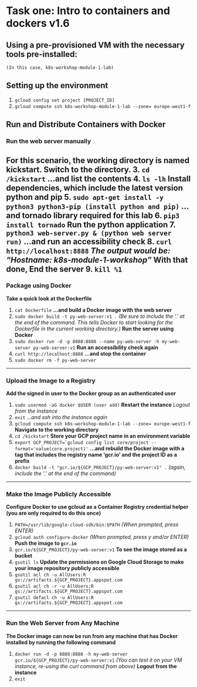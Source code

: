 # Task one: Intro to containers and dockers v1.6

## Using a pre-provisioned VM with the necessary tools pre-installed:
	(In this case, k8s-workshop-module-1-lab)
	
## Setting up the environment
1.	`gcloud config set project [PROJECT_ID]`
2.	`gcloud compute ssh k8s-workshop-module-1-lab --zone= europe-west1-f`
## Run and Distribute Containers with Docker
### Run the web server manually
**For this scenario, the working directory is named kickstart. Switch to the directory.** 
3.	`cd /kickstart`
**…and list the contents**
4.	`ls -lh`
**Install dependencies, which include the latest version python and pip**
5.	`sudo apt-get install -y python3 python3-pip (install python and pip)`
**…and tornado library required for this lab**
6.	`pip3 install tornado` 
**Run the python application**
7.	`python3 web-server.py & (python web server run)`
**…and run an accessibility check**
8.	`curl http://localhost:8888`
*The output would be:  “Hostname: k8s-module-1-workshop”*
**With that done, End the server**
9.	`kill %1`
-------------------------------------------------
### Package using Docker
**Take a quick look at the Dockerfile**
1.	`cat Dockerfile`
**…and build a Docker image with the web server**
2.	`sudo docker build -t py-web-server:v1 .` 
*(Be sure to include the '.' at the end of the command. This tells Docker to start looking for the Dockerfile in the current working directory.)*
**Run the server using Docker**
3.	`sudo docker run -d -p 8888:8888 --name py-web-server -h my-web-server py-web-server:v1`
**Run an accessibility check again**
4.	`curl http://localhost:8888`
**…and stop the container**
5.	`sudo docker rm -f py-web-server`
-------------------------------------------------
### Upload the Image to a Registry
**Add the signed in user to the Docker group as an authenticated user**
1.	 `sudo usermod -aG docker $USER (user add)`
**Restart the instance**
	*Logout from the instance*
2.	`exit`
	*…and ssh into the instance again*
3.	`gcloud compute ssh k8s-workshop-module-1-lab --zone= europe-west1-f`
**Navigate to the working directory**
4.	`cd /kickstart`
**Store your GCP project name in an environment variable**
5.	 ``export GCP_PROJECT=`gcloud config list core/project --format='value(core.project)'``
**…and rebuild the Docker image with a tag that includes the registry name ‘gcr.io’ and the project ID as a prefix**
6.	`docker build -t "gcr.io/${GCP_PROJECT}/py-web-server:v1" .`
*(again, include the ’.’ at the end of the command)*
-----------------------------------------------------
### Make the Image Publicly Accessible
**Configure Docker to use gcloud as a Container Registry credential helper (you are only required to do this once)**
1.	`PATH=/usr/lib/google-cloud-sdk/bin:$PATH`
*(When prompted, press ENTER)*
2.	`gcloud auth configure-docker`
*(When prompted, press y and/or ENTER)*
**Push the image to `gcr.io`**
3.	`gcr.io/${GCP_PROJECT}/py-web-server:v1`
**To see the image stored as a bucket**
4.	 `gsutil ls`
**Update the permissions on Google Cloud Storage to make your image repository publicly accessible**
5.	`gsutil acl ch -u AllUsers:R gs://artifacts.${GCP_PROJECT}.appspot.com`
6.	`gsutil acl ch -r -u AllUsers:R gs://artifacts.${GCP_PROJECT}.appspot.com`
7.	`gsutil defacl ch -u AllUsers:R gs://artifacts.${GCP_PROJECT}.appspot.com`
----------------------------------------------------------
### Run the Web Server from Any Machine
**The Docker image can now be run from any machine that has Docker installed by running the following command**
1.	`docker run -d -p 8888:8888 -h my-web-server gcr.io/${GCP_PROJECT}/py-web-server:v1`
*(You can test it on your VM instance, re-using the curl command from above)*
**Logout from the instance**
2.	`exit`
